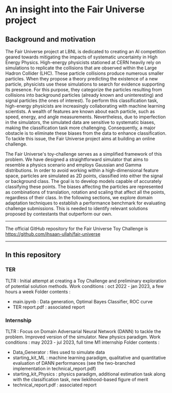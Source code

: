# An insight into the Fair Universe project

## Background and motivation

The Fair Universe project at LBNL is dedicated to creating an AI competition geared towards mitigating the impacts of systematic uncertainty in High Energy Physics. High-energy physicists stationed at CERN heavily rely on simulations to replicate the collisions that are observed within the Large Hadron Collider (LHC). These particle collisions produce numerous smaller particles. When they propose a theory predicting the existence of a new particle, physicists use these simulations to search for evidence supporting its presence. For this purpose, they categorize the particles resulting from collisions into background particles (already known and uninteresting) and signal particles (the ones of interest). To perform this classification task, high-energy physicists are increasingly collaborating with machine learning scientists. A wealth of features are known about each particle, such as speed, energy, and angle measurements. Nevertheless, due to imperfection in the simulators, the simulated data are sensitive to systematic biases, making the classification task more challenging. Consequently, a major obstacle is to eliminate these biases from the data to enhance classification. To tackle this issue, the Fair Universe project aims at building an online challenge.

The Fair Universe's toy-challenge serves as a simplified framework of this problem. We have designed a straightforward simulator that aims to resemble a physics scenario and employs Gaussian and Gamma distributions. In order to avoid working within a high-dimensional feature space, particles are simulated as 2D points, classified into either the signal or background class. The goal is to develop models capable of accurately classifying these points. The biases affecting the particles are represented as combinations of translation, rotation and scaling that affect all the points, regardless of their class. In the following sections, we explore domain adaptation techniques to establish a performance benchmark for evaluating challenge submissions. This is needed to identify relevant solutions proposed by contestants that outperform our own.

***

The official GitHub repository for the Fair Universe Toy Challenge is https://github.com/ihsaan-ullah/fair-universe

***

## In this repository

### TER 
TLTR : Initial attempt at creating a Toy Challenge and preliminary exploration of potential solution methods.
Work conditions : oct 2022 - jan 2023, a few hours a week
Folder contents : 
  - main.ipynb : Data generation, Optimal Bayes Classifier, ROC curve
  - TER report.pdf : associated report

### Internship
TLTR : Focus on Domain Adversarial Neural Network (DANN) to tackle the problem. Improved version of the simulator. New physics paradigm.
Work conditions : may 2023 - jul 2023, full time M1 internship
Folder contents :
  - Data_Generator : files used to simulate data
  - starting_kit_ML : machine learning paradigm, qualitative and quantitative evaluation of DANN performances (see the two-branched implementation in technical_report.pdf)
  - starting_kit_Physics : physics paradigm, additional estimation task along with the classification task, new lieklihood-based figure of merit
  - technical_report.pdf : associated report
